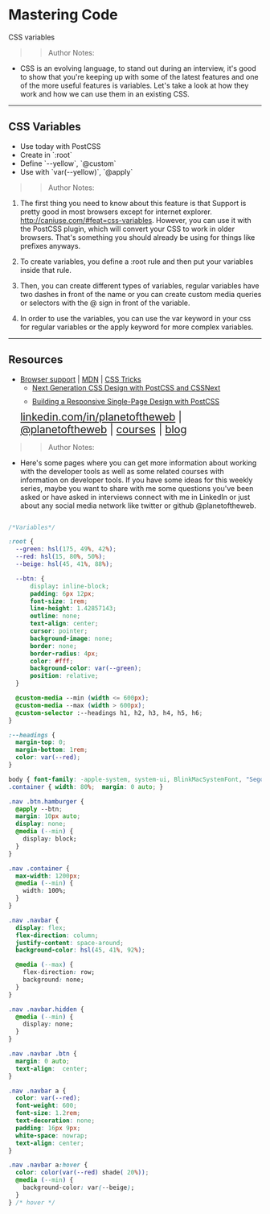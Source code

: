 
<!-- .slide: data-state="title" -->

# Mastering Code
CSS variables

> > Author Notes:

- CSS is an evolving language, to stand out during an interview, it's good to show that you're keeping up with some of the latest features and one of the more useful features is variables. Let's take a look at how they work and how we can use them in an existing CSS.

---

## CSS Variables

<ul>
  <li class="fragment">Use today with PostCSS</li>
  <li class="fragment">Create in `:root`</li>
  <li class="fragment">Define `--yellow`, `@custom`</li>
  <li class="fragment">Use with `var(--yellow)`, `@apply`</li>
</ul>

> >Author Notes:

1. The first thing you need to know about this feature is that Support is pretty good in most browsers except for internet explorer. http://caniuse.com/#feat=css-variables. However, you can use it with the PostCSS plugin, which will convert your CSS to work in older browsers. That's something you should already be using for things like prefixes anyways.

2. To create variables, you define a :root rule and then put your variables inside that rule.

3. Then, you can create different types of variables, regular variables have two dashes in front of the name or you can create custom media queries or selectors with the @ sign in front of the variable.

4. In order to use the variables, you can use the var keyword in your css for regular variables or the apply keyword for more complex variables.

---
## Resources
<ul>
  <li><a href="http://caniuse.com/#feat=css-variables">Browser support</a> | <a href="https://developer.mozilla.org/en-US/docs/Web/CSS/Using_CSS_variables">MDN</a> | <a href="https://css-tricks.com/making-custom-properties-css-variables-dynamic/">CSS Tricks</a></li>
  <li style="list-style: none;">
    <ul>
      <li style="margin-bottom: 10px"><a href="https://www.linkedin.com/learning/next-generation-css-design-with-postcss-and-cssnext">Next Generation CSS Design with PostCSS and CSSNext</a></li>
      <li style="margin-bottom: 10px"><a href="https://www.linkedin.com/learning/building-a-responsive-single-page-design-with-postcss">Building a Responsive Single-Page Design with PostCSS</a></li>
    </ul>
  <li style="list-style: none; font-size: 1.3rem;"><a href="hhttps://www.linkedin.com/in/planetoftheweb">linkedin.com/in/planetoftheweb</a> | <a href="https://www.twitter.com/planetoftheweb">@planetoftheweb</a> | <a href="https://www.linkedin.com/learning/instructors/ray-villalobos">courses</a> | <a href="https://raybo.org">blog</a></li>
</ul>

> > Author Notes:

- Here's some pages where you can get more information about working with the developer tools as well as some related courses with information on developer tools. If you have some ideas for this weekly series, maybe you want to share with me some questions you've been asked or have asked in interviews connect with me in LinkedIn or just about any social media network like twitter or github @planetoftheweb.


```postcss/styles.css

/*Variables*/

:root {
  --green: hsl(175, 49%, 42%);
  --red: hsl(15, 80%, 50%);
  --beige: hsl(45, 41%, 88%);

  --btn: {
      display: inline-block;
      padding: 6px 12px;
      font-size: 1rem;
      line-height: 1.42857143;
      outline: none;
      text-align: center;
      cursor: pointer;
      background-image: none;
      border: none;
      border-radius: 4px;
      color: #fff;
      background-color: var(--green);
      position: relative;
  }

  @custom-media --min (width <= 600px);
  @custom-media --max (width > 600px);
  @custom-selector :--headings h1, h2, h3, h4, h5, h6;
}

:--headings {
  margin-top: 0;
  margin-bottom: 1rem;
  color: var(--red);
}

body { font-family: -apple-system, system-ui, BlinkMacSystemFont, "Segoe UI", Roboto, "Helvetica Neue", Arial, sans-serif; font-size: 1.5rem; margin: 0; padding: 0; }
.container { width: 80%;  margin: 0 auto; }

.nav .btn.hamburger {
  @apply --btn;
  margin: 10px auto;
  display: none;
  @media (--min) {
    display: block;
  }
}

.nav .container {
  max-width: 1200px;
  @media (--min) {
    width: 100%;
  }
}

.nav .navbar {
  display: flex;
  flex-direction: column;
  justify-content: space-around;
  background-color: hsl(45, 41%, 92%);

  @media (--max) {
    flex-direction: row;
    background: none;
  }
}

.nav .navbar.hidden {
  @media (--min) {
    display: none;
  }
}

.nav .navbar .btn {
  margin: 0 auto;
  text-align:  center;
}

.nav .navbar a {
  color: var(--red);
  font-weight: 600;
  font-size: 1.2rem;
  text-decoration: none;
  padding: 16px 9px;
  white-space: nowrap;
  text-align: center;
}

.nav .navbar a:hover {
  color: color(var(--red) shade( 20%));
  @media (--min) {
    background-color: var(--beige);
  }
} /* hover */
```
